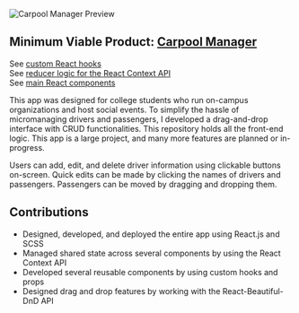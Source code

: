 ![Carpool Manager Preview](https://cdn.sanity.io/images/nof1t6y8/projects/cb55df0c2f08c96e1bbe9e94eb2d1d5de37d20bc-1914x630.jpg)

## Minimum Viable Product: [Carpool Manager](https://carlsjr4.github.io/carpool-manager/)

See [custom React hooks](https://github.com/CarlsJr4/carpool-manager/tree/master/src/custom_hooks) \
See [reducer logic for the React Context API](https://github.com/CarlsJr4/carpool-manager/tree/master/src/context/reducers) \
See [main React components](https://github.com/CarlsJr4/carpool-manager/tree/master/src/routes/planner) 

This app was designed for college students who run on-campus organizations and host social events. To simplify the hassle of micromanaging drivers and passengers, I developed a drag-and-drop interface with CRUD functionalities. This repository holds all the front-end logic. This app is a large project, and many more features are planned or in-progress.   

 Users can add, edit, and delete driver information using clickable buttons on-screen. Quick edits can be made by clicking the names of drivers and passengers. Passengers can be moved by dragging and dropping them. 

## Contributions
- Designed, developed, and deployed the entire app using React.js and SCSS 
-	Managed shared state across several components by using the React Context API  
-	Developed several reusable components by using custom hooks and props 
-	Designed drag and drop features by working with the React-Beautiful-DnD API 
